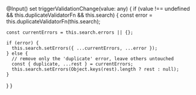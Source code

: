 @Input() set triggerValidationChange(value: any) {
  if (value !== undefined && this.duplicateValidatorFn && this.search) {
    const error = this.duplicateValidatorFn(this.search);

    const currentErrors = this.search.errors || {};

    if (error) {
      this.search.setErrors({ ...currentErrors, ...error });
    } else {
      // remove only the 'duplicate' error, leave others untouched
      const { duplicate, ...rest } = currentErrors;
      this.search.setErrors(Object.keys(rest).length ? rest : null);
    }
  }
}